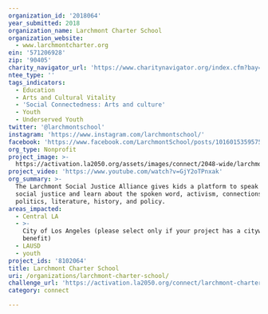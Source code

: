 ```yaml
---
organization_id: '2018064'
year_submitted: 2018
organization_name: Larchmont Charter School
organization_website:
  - www.larchmontcharter.org
ein: '571206928'
zip: '90405'
charity_navigator_url: 'https://www.charitynavigator.org/index.cfm?bay=search.profile&ein=571206928'
ntee_type: ''
tags_indicators:
  - Education
  - Arts and Cultural Vitality
  - 'Social Connectedness: Arts and culture'
  - Youth
  - Underserved Youth
twitter: '@larchmontschool'
instagram: 'https://www.instagram.com/larchmontschool/'
facebook: 'https://www.facebook.com/LarchmontSchool/posts/10160153595750361'
org_type: Nonprofit
project_image: >-
  https://activation.la2050.org/assets/images/connect/2048-wide/larchmont-charter-school.jpg
project_video: 'https://www.youtube.com/watch?v=GjY2oTPnxak'
org_summary: >-
  The Larchmont Social Justice Alliance gives kids a platform to speak up for
  social justice and learn about the spoken word, activism, connections, youth
  politics, literature, history, and policy.
areas_impacted:
  - Central LA
  - >-
    City of Los Angeles (please select only if your project has a citywide
    benefit)
  - LAUSD
  - youth
project_ids: '8102064'
title: Larchmont Charter School
uri: /organizations/larchmont-charter-school/
challenge_url: 'https://activation.la2050.org/connect/larchmont-charter-school/'
category: connect

---
```

